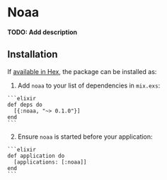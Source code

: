 # Noaa

**TODO: Add description**

## Installation

If [available in Hex](https://hex.pm/docs/publish), the package can be installed as:

  1. Add `noaa` to your list of dependencies in `mix.exs`:

    ```elixir
    def deps do
      [{:noaa, "~> 0.1.0"}]
    end
    ```

  2. Ensure `noaa` is started before your application:

    ```elixir
    def application do
      [applications: [:noaa]]
    end
    ```

